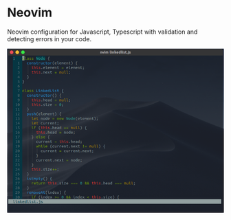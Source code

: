 # Neovim

Neovim configuration for Javascript, Typescript with validation and detecting errors in your code.

![Screenshot - password](code.png)
